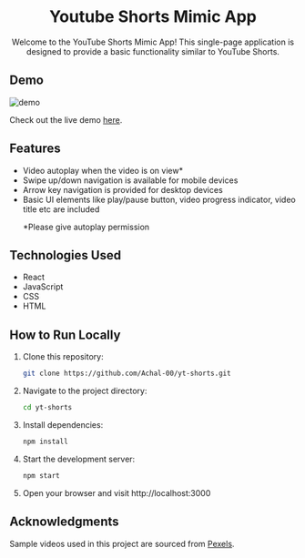 <h1 align='center'>Youtube Shorts Mimic App</h1>

<p align='center'>Welcome to the YouTube Shorts Mimic App! This single-page application is designed to provide a basic functionality similar to YouTube Shorts.</p>

## Demo

![demo](https://github.com/Achal-00/yt-shorts/assets/106076516/7de3ce48-eefa-4f59-b43b-f1ea9a6a306a)

Check out the live demo [here](https://achal-00.github.io/yt-shorts/).

## Features

- Video autoplay when the video is on view*
- Swipe up/down navigation is available for mobile devices
- Arrow key navigation is provided for desktop devices
- Basic UI elements like play/pause button, video progress indicator, video title etc are included
  <p>*Please give autoplay permission</p>

## Technologies Used

- React
- JavaScript
- CSS
- HTML

## How to Run Locally

1. Clone this repository:
   ```bash
   git clone https://github.com/Achal-00/yt-shorts.git

2. Navigate to the project directory:
   ```bash
   cd yt-shorts

3. Install dependencies:
   ```bash
   npm install

4. Start the development server:
   ```bash
   npm start

5. Open your browser and visit http://localhost:3000

## Acknowledgments

Sample videos used in this project are sourced from [Pexels](https://www.pexels.com).

